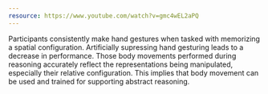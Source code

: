 ```yaml
---
resource: https://www.youtube.com/watch?v=gmc4wEL2aPQ
---
```


Participants consistently make hand gestures when tasked with memorizing a spatial configuration. Artificially supressing hand gesturing leads to a decrease in performance. Those body movements performed during reasoning accurately reflect the representations being manipulated, especially their relative configuration. This implies that body movement can be used and trained for supporting abstract reasoning.